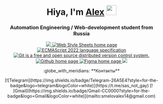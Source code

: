 <h1 align="center">Hiya, I'm <a href='https://github.com/Sas-not-g'>Alex<a> 
<img src="https://media.tenor.com/0UPw9RZF_cAAAAAi/pop-cat.gif" height="32"/></h1>
<h3 align="center">Automation Engineering / Web-development student from Russia</h3>

<p align="center">
    <a href="https://html.spec.whatwg.org/multipage/" >
        <img src="https://img.shields.io/badge/HTML5-E34F26.svg?style=flat&logo=HTML5&logoColor=white" />
    </a>
    <a href="https://www.w3.org/Style/CSS/Overview.ru.html" >
        <img src="https://img.shields.io/badge/CSS3-informational?style=flat&logo=css3&logoColor=white&labelColor=1572B6&color=4E4E4E" alt="Web Style Sheets home page" />
    </a>
    <a href="https://www.ecma-international.org/publications-and-standards/standards/ecma-262/" >
        <img src="https://img.shields.io/badge/JavaScript-informational?style=flat&logo=JavaScript&logoColor=white&labelColor=F7DF1E&color=4E4E4E" alt="ECMAScript 2022 language specification" />
    </a>
    <a href="https://git-scm.com/doc" >
        <img src="https://img.shields.io/badge/Git-informational?style=flat&logo=git&logoColor=white&labelColor=F05032&color=4E4E4E" alt="Git is a free and open source distributed version control system." />
    </a>
    <a href="https://github.com" >
        <img src="https://img.shields.io/badge/GitHub-informational?style=flat&logo=GitHub&logoColor=white&labelColor=181717&color=4E4E4E" alt="Github home page" />
    </a>
    <a href="https://www.figma.com" >
        <img src="https://img.shields.io/badge/Figma-informational?style=flat&logo=figma&logoColor=white&labelColor=F24E1E&color=4E4E4E" alt="Figma home page" />
    </a>
  <a href="">
    <img src="https://img.shields.io/badge/GIMP-5C5543.svg?style=flat&logo=GIMP&logoColor=white&labelColor=5C5543&color=4E4E4E">
  </a>
</p>
    
 <p align='center'>:globe_with_meridians: **Контакты** </p>  
<p align="center">
[![Telegram](https://img.shields.io/badge/Telegram-26A5E4?style=for-the-badge&logo=telegram&logoColor=white)](https://t.me/sas_not_gay)
[![Gmail](https://img.shields.io/badge/Gmail-CC0000?style=for-the-badge&logo=Gmail&logoColor=white)](mailto:smelovalex14@gmail.com)
    </p>
